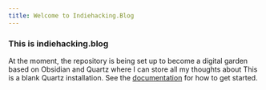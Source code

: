 ```yaml
---
title: Welcome to Indiehacking.Blog
---
```

### This is indiehacking.blog

At the moment, the repository is being set up to become a digital garden based on Obsidian and Quartz where I can store all my thoughts about 
This is a blank Quartz installation.
See the [documentation](https://quartz.jzhao.xyz) for how to get started.
